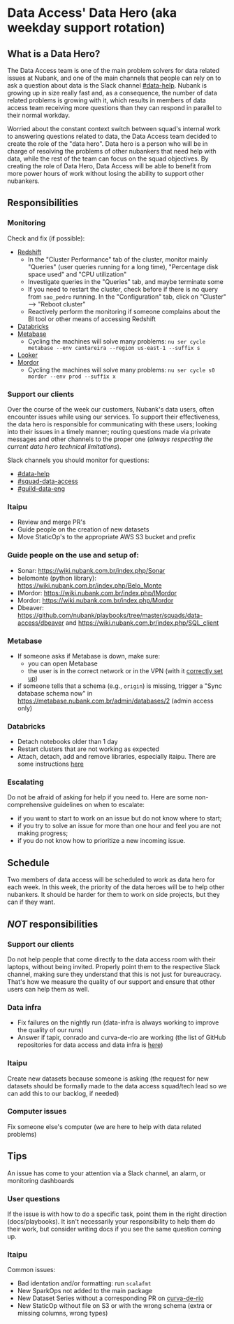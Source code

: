 # Data Access' Data Hero (aka weekday support rotation)

## What is a Data Hero?

The Data Access team is one of the main problem solvers for data related issues at Nubank, and one
of the main channels that people can rely on to ask a question about data is the Slack channel
[#data-help](https://nubank.slack.com/messages/C06F04CH1/). Nubank is growing up in size really fast
and, as a consequence, the number of data related problems is growing with it, which results in
members of data access team receiving more questions than they can respond in parallel to their
normal workday.

Worried about the constant context switch between squad's internal work to answering questions
related to data, the Data Access team decided to create the role of the "data hero". Data hero is a
person who will be in charge of resolving the problems of other nubankers that need help with data,
while the rest of the team can focus on the squad objectives. By creating the role of Data Hero,
Data Access will be able to benefit from more power hours of work without losing the ability to
support other nubankers.

## Responsibilities

### Monitoring

Check and fix (if possible):
* [Redshift](https://console.aws.amazon.com/redshift/home?region=us-east-1#cluster-list:)
    * In the "Cluster Performance" tab of the cluster, monitor mainly "Queries" (user queries
    running for a long time), "Percentage disk space used" and "CPU utilization"
    * Investigate queries in the "Queries" tab, and maybe terminate some
    * If you need to restart the cluster, check before if there is no query from `sao_pedro`
    running. In the "Configuration" tab, click on "Cluster" --> "Reboot cluster"
    * Reactively perform the monitoring if someone complains about the BI tool or other means of
    accessing Redshift
* [Databricks](https://nubank.cloud.databricks.com/#setting/clusters)
* [Metabase](https://console.aws.amazon.com/ec2/v2/home?region=us-east-1#Instances:search=metabase;sort=tag:Name)
    * Cycling the machines will solve many problems: `nu ser cycle metabase --env cantareira --region us-east-1 --suffix s`
* [Looker](https://nubank.looker.com/admin)
* [Mordor](https://console.aws.amazon.com/ec2/v2/home?region=sa-east-1#Instances:search=mordor;sort=tag:Name)
    * Cycling the machines will solve many problems: `nu ser cycle s0 mordor --env prod --suffix x`

### Support our clients
Over the course of the week our customers, Nubank's data users, often encounter issues while using
our services. To support their effectiveness, the data hero is responsible for communicating with
these users; looking into their issues in a timely manner; routing questions made via private
messages and other channels to the proper one (_always respecting the current data hero technical
limitations_).

Slack channels you should monitor for questions:

* [#data-help](https://nubank.slack.com/messages/C06F04CH1/)
* [#squad-data-access](https://nubank.slack.com/messages/C84FAS7L6/)
* [#guild-data-eng](https://nubank.slack.com/messages/C1SNEPL5P/)

### Itaipu

* Review and merge PR's
* Guide people on the creation of new datasets
* Move StaticOp's to the appropriate AWS S3 bucket and prefix

### Guide people on the use and setup of:
* Sonar: https://wiki.nubank.com.br/index.php/Sonar
* belomonte (python library): https://wiki.nubank.com.br/index.php/Belo_Monte
* IMordor: https://wiki.nubank.com.br/index.php/IMordor
* Mordor: https://wiki.nubank.com.br/index.php/Mordor
* Dbeaver: https://github.com/nubank/playbooks/tree/master/squads/data-access/dbeaver and https://wiki.nubank.com.br/index.php/SQL_client

### Metabase
* If someone asks if Metabase is down, make sure:
    * you can open Metabase
    * the user is in the correct network or in the VPN (with it
    [correctly set up](https://wiki.nubank.com.br/index.php/VPN))
* if someone tells that a schema (e.g., `origin`) is missing, trigger a "Sync database schema now"
in https://metabase.nubank.com.br/admin/databases/2 (admin access only)

### Databricks
* Detach notebooks older than 1 day
* Restart clusters that are not working as expected
* Attach, detach, add and remove libraries, especially itaipu. There are some instructions
[here](https://github.com/nubank/data-infra-docs/tree/master/databricks)

### Escalating
Do not be afraid of asking for help if you need to. Here are some non-comprehensive guidelines on
when to escalate:
* if you want to start to work on an issue but do not know where to start;
* if you try to solve an issue for more than one hour and feel you are not making progress;
* if you do not know how to prioritize a new incoming issue.

## Schedule

Two members of data access will be scheduled to work as data hero for each week. In this week, the
priority of the data heroes will be to help other nubankers. It should be harder for them to work on
side projects, but they can if they want.

## *NOT* responsibilities

### Support our clients

Do not help people that come directly to the data access room with their laptops, without being
invited. Properly point them to the respective Slack channel, making sure they understand that this
is not just for bureaucracy. That's how we measure the quality of our support and ensure that other
users can help them as well.

### Data infra

* Fix failures on the nightly run (data-infra is always working to improve the quality of our runs)
* Answer if tapir, conrado and curva-de-rio are working (the list of GitHub repositories for data
access and data infra is [here](https://github.com/nubank/data-access/blob/master/README.md))

### Itaipu

Create new datasets because someone is asking (the request for new datasets should be formally made
to the data access squad/tech lead so we can add this to our backlog, if needed)

### Computer issues

Fix someone else's computer (we are here to help with data related problems)

## Tips

An issue has come to your attention via a Slack channel, an alarm, or monitoring dashboards

### User questions
If the issue is with how to do a specific task, point them in the right direction (docs/playbooks).
It isn't necessarily your responsibility to help them do their work, but consider writing docs if
you see the same question coming up.

### Itaipu

Common issues:

* Bad identation and/or formatting: run `scalafmt`
* New SparkOps not added to the main package
* New Dataset Series without a corresponding PR on [curva-de-rio](https://github.com/nubank/curva-de-rio)
* New StaticOp without file on S3 or with the wrong schema (extra or missing columns, wrong types)
